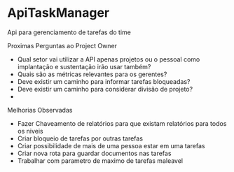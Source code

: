 # ApiTaskManager
Api para gerenciamento de tarefas do time

Proximas Perguntas ao Project Owner

- Qual setor vai utilizar a API apenas projetos ou o pessoal como implantação e sustentação irão usar também?
- Quais são as métricas relevantes para os gerentes?
- Deve existir um caminho para informar tarefas bloqueadas?
- Deve existir um caminho para considerar divisão de projeto?
- 
Melhorias Observadas

- Fazer Chaveamento de relatórios para que existam relatórios para todos os niveis
- Criar bloqueio de tarefas por outras tarefas
- Criar possibilidade de mais de uma pessoa estar em uma tarefas
- Criar nova rota para guardar documentos nas tarefas
- Trabalhar com parametro de maximo de tarefas maleavel